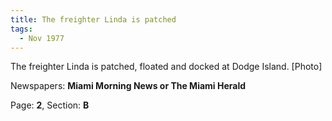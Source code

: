 ```yaml
---  
title: The freighter Linda is patched  
tags:  
  - Nov 1977  
---  
```

  
The freighter Linda is patched, floated and docked at Dodge Island. [Photo]  
  
Newspapers: **Miami Morning News or The Miami Herald**  
  
Page: **2**, Section: **B** 
